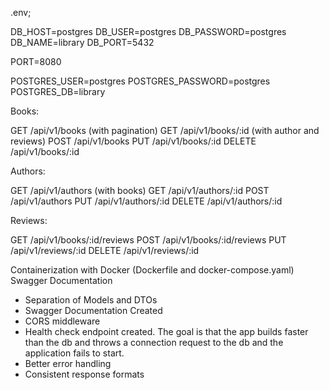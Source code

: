 .env;

DB_HOST=postgres
DB_USER=postgres
DB_PASSWORD=postgres
DB_NAME=library
DB_PORT=5432

PORT=8080

POSTGRES_USER=postgres
POSTGRES_PASSWORD=postgres
POSTGRES_DB=library

Books:

GET /api/v1/books (with pagination)
GET /api/v1/books/:id (with author and reviews)
POST /api/v1/books
PUT /api/v1/books/:id
DELETE /api/v1/books/:id

Authors:

GET /api/v1/authors (with books)
GET /api/v1/authors/:id
POST /api/v1/authors
PUT /api/v1/authors/:id
DELETE /api/v1/authors/:id


Reviews:

GET /api/v1/books/:id/reviews
POST /api/v1/books/:id/reviews
PUT /api/v1/reviews/:id
DELETE /api/v1/reviews/:id

Containerization with Docker (Dockerfile and docker-compose.yaml)
Swagger Documentation

- Separation of Models and DTOs
- Swagger Documentation Created
- CORS middleware
- Health check endpoint created. The goal is that the app builds faster than the db and throws a connection request to the db and the application fails to start.
- Better error handling
- Consistent response formats
